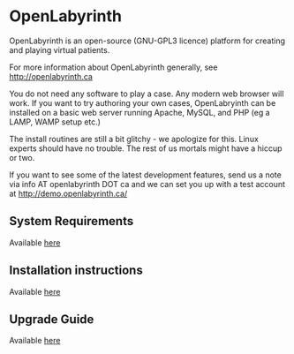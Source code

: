 OpenLabyrinth
==============
OpenLabyrinth is an open-source (GNU-GPL3 licence) platform for creating and playing virtual patients. 

For more information about OpenLabyrinth generally, see http://openlabyrinth.ca

You do not need any software to play a case. Any modern web browser will work. If you want to try authoring your own cases,
OpenLabryinth can be installed on a basic web server running Apache, MySQL, and PHP (eg a LAMP, WAMP setup etc.)

The install routines are still a bit glitchy - we apologize for this. Linux experts should have no trouble. The rest of us 
mortals might have a hiccup or two.

If you want to see some of the latest development features, send us a note via info AT openlabyrinth DOT ca and we can set 
you up with a test account at http://demo.openlabyrinth.ca/

## System Requirements

Available [here](https://github.com/olab/Open-Labyrinth/wiki/System-Requirements)

## Installation instructions

Available [here](https://github.com/olab/Open-Labyrinth/wiki/Installing-Open-Labyrinth)

## Upgrade Guide

Available [here](https://github.com/olab/Open-Labyrinth/wiki/Updating-Open-Labyrinth)
